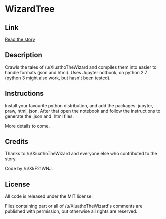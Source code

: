 # WizardTree

## Link

[Read the story](http://htmlpreview.github.com/?https://github.com/XkF21WNJ/WizardTree/blob/master/WizardTree.html)

## Description

Crawls the tales of /u/XiuathoTheWizard and compiles them into easier to handle formats (json and html). Uses Jupyter notbook, on python 2.7 (python 3 might also work, but hasn't been tested).

## Instructions

Install your favourite python distribution, and add the packages: jupyter, praw, html, json. After that open the notebook and follow the instructions to generate the .json and .html files.

More details to come.

## Credits

Thanks to /u/XiuathoTheWizard and everyone else who contributed to the story.

Code by /u/XkF21WNJ.

## License

All code is released under the MIT license. 

Files containing part or all of /u/XiuathoTheWizard's comments are published with permission, but otherwise all rights are reserved.
